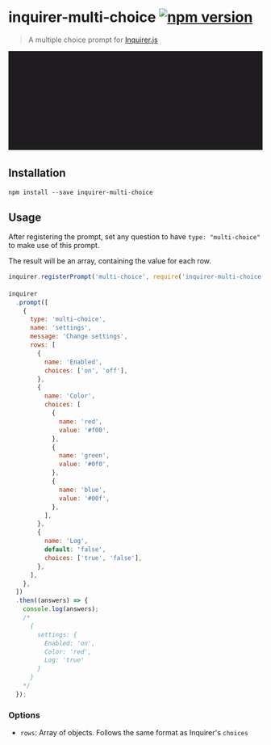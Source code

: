 # inquirer-multi-choice [![npm version](https://badge.fury.io/js/inquirer-multi-choice.svg)](https://badge.fury.io/js/inquirer-multi-choice)

> A multiple choice prompt for [Inquirer.js](https://github.com/SBoudrias/Inquirer.js)

![Screen capture of the table prompt](screen-capture.gif)

## Installation

```
npm install --save inquirer-multi-choice
```

## Usage

After registering the prompt, set any question to have `type: "multi-choice"` to make use of this prompt.

The result will be an array, containing the value for each row.

```js
inquirer.registerPrompt('multi-choice', require('inquirer-multi-choice'));

inquirer
  .prompt([
    {
      type: 'multi-choice',
      name: 'settings',
      message: 'Change settings',
      rows: [
        {
          name: 'Enabled',
          choices: ['on', 'off'],
        },
        {
          name: 'Color',
          choices: [
            {
              name: 'red',
              value: '#f00',
            },
            {
              name: 'green',
              value: '#0f0',
            },
            {
              name: 'blue',
              value: '#00f',
            },
          ],
        },
        {
          name: 'Log',
          default: 'false',
          choices: ['true', 'false'],
        },
      ],
    },
  ])
  .then((answers) => {
    console.log(answers);
    /*
      {
        settings: {
          Enabled: 'on',
          Color: 'red',
          Log: 'true'
        }
      }
    */
  });
```

### Options

- `rows`: Array of objects. Follows the same format as Inquirer's `choices`
